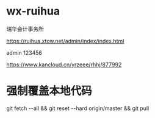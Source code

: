 # wx-ruihua
瑞华会计事务所

https://ruihua.xtow.net/admin/index/index.html

admin
123456


https://www.kancloud.cn/yrzeee/rhhj/877992

# 强制覆盖本地代码
git fetch --all && git reset --hard origin/master && git pull